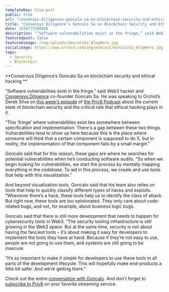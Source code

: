 ```yaml
---
templateKey: blog-post
public: true
url: "consensys-diligences-goncalo-sa-on-blockchain-security-and-ethical-hacking"
title: "Consensys Diligence's Goncalo Sa on Blockchain Security and Ethical Hacking"
date: 1658775500000
description: "“Software vulnerabilities exist in the fringe,” said Web3 hacker and Consensys Diligence co-founder Goncalo Sa. He was speaking to Orchid’s Derek Silva on this week’s episode of the Priv8 Podcast about the current state of blockchain security and the critical role that ethical hacking plays in it."
featuredpost: false
featuredimage: /img/uploads/GoncaloSa_BlogHero.jpg
socialimage: https://www.orchid.com/img/podcast/GoncaloSa_BlogHero.jpg
tags:
  - Security
  - Blockchain
---
```


**Consensys Diligence’s Goncalo Sa on blockchain security and ethical hacking **

“Software vulnerabilities exist in the fringe,” said Web3 hacker and [Consensys Diligence](https://consensys.net/diligence/) co-founder Goncalo Sa. He was speaking to Orchid’s Derek Silva on [this week’s episode](https://www.orchid.com/podcast/episode-101-goncalo-sa/) of [the Priv8 Podcast](https://www.orchid.com/podcast/) about the current state of blockchain security and the critical role that ethical hacking plays in it.

“This ‘fringe’ where vulnerabilities exist lies somewhere between specification and implementation.  There's a gap between these two things. Vulnerabilities tend to show up here because this is the place where someone will _think_ that a certain component is supposed to do X, but in reality, the implementation of that component fails by a small margin.”

Goncalo said that for this reason, these gaps are where he searches for potential vulnerabilities when he’s conducting software audits. “So when we begin looking for vulnerabilities, we start the process by mentally mapping everything in the codebase. To aid in this process, we create and use tools that help with this visualization.”

And beyond visualization tools, Goncalo said that his team also relies on tools that help to quickly classify different types of hacks and exploits. “Whenever there’s a hack, these tools help us to identify the class of attack. But right now, these tools are too opinionated. They only care about code-related bugs, and not, for example, about business logic bugs.

Goncalo said that there is still more development that needs to happen for cybersecurity tools in Web3. “The security tooling infrastructure is still growing in the Web3 space. But at the same time, security is not about having the fanciest tools – it’s about making it easy for developers to implement the tools they have at hand. Because if they’re not easy to use, people are not going to use them, and systems are still going to be insecure.

“It’s so important to make it simple for developers to use these tools in all parts of the development lifecycle. This will hopefully make end-products a little bit safer. And we’re getting there.”

Check out the entire [conversation with Goncalo](https://www.orchid.com/podcast/episode-101-goncalo-sa/). And don't forget to[ subscribe to Priv8](https://www.orchid.com/podcast/) on your favorite streaming service.
